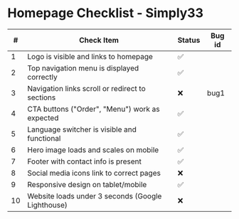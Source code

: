 # Homepage Checklist - Simply33

| #  | Check Item                                          | Status | Bug id |
|----|-----------------------------------------------------|--------|--------|
| 1  | Logo is visible and links to homepage               | ✅     |      |
| 2  | Top navigation menu is displayed correctly          | ✅     |      |
| 3  | Navigation links scroll or redirect to sections     | ❌     | bug1     |
| 4  | CTA buttons ("Order", "Menu") work as expected      | ✅     |      |
| 5  | Language switcher is visible and functional         | ✅     |      |
| 6  | Hero image loads and scales on mobile               | ✅     |      |
| 7  | Footer with contact info is present                 | ✅     |      |
| 8  | Social media icons link to correct pages            | ❌     |      |
| 9  | Responsive design on tablet/mobile                  | ✅     |      |
| 10 | Website loads under 3 seconds (Google Lighthouse)   | ❌     |      |
